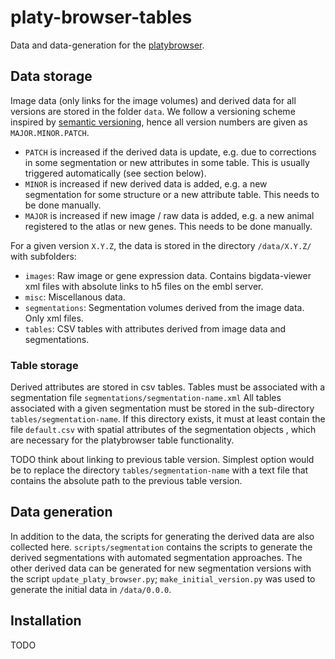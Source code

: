# platy-browser-tables

Data and data-generation for the [platybrowser](https://github.com/embl-cba/fiji-plugin-platyBrowser).


## Data storage

Image data (only links for the image volumes) and derived data for all versions are stored in the folder `data`.
We follow a versioning scheme inspired by [semantic versioning](https://semver.org/), hence all version
numbers are given as `MAJOR.MINOR.PATCH`.

- `PATCH` is increased if the derived data is update, e.g. due to corrections in some segmentation or new attributes in some table. This is usually triggered automatically (see section below).
- `MINOR` is increased if new derived data is added, e.g. a new segmentation for some structure or a new attribute table. This needs to be done manually.
- `MAJOR` is increased if new image / raw data is added, e.g. a new animal registered to the atlas or new genes. This needs to be done manually.

For a given version `X.Y.Z`, the data is stored in the directory `/data/X.Y.Z/` with subfolders:

- `images`: Raw image or gene expression data. Contains bigdata-viewer xml files with absolute links to h5 files on the embl server.
- `misc`: Miscellanous data.
- `segmentations`: Segmentation volumes derived from the image data. Only xml files.
- `tables`: CSV tables with attributes derived from image data and segmentations.


### Table storage

Derived attributes are stored in csv tables. Tables must be associated with a segmentation file `segmentations/segmentation-name.xml`
All tables associated with a given segmentation must be stored in the sub-directory `tables/segmentation-name`.
If this directory exists, it must at least contain the file `default.csv` with spatial attributes of the segmentation objects , which are necessary for the platybrowser table functionality.

TODO think about linking to previous table version. Simplest option would be to replace the directory `tables/segmentation-name` with a
text file that contains the absolute path to the previous table version.


## Data generation

In addition to the data, the scripts for generating the derived data are also collected here.
`scripts/segmentation` contains the scripts to generate the derived segmentations with automated segmentation approaches.
The other derived data can be generated for new segmentation versions with the script `update_platy_browser.py`;
`make_initial_version.py` was used to generate the initial data in `/data/0.0.0`.


## Installation

TODO
